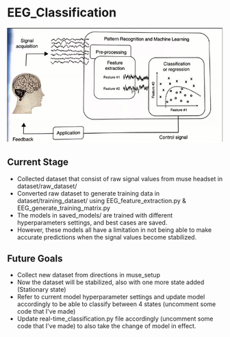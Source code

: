 # EEG_Classification

![BCI_Steps](bci_steps.png)

## Current Stage
- Collected dataset that consist of raw signal values from muse headset in dataset/raw_dataset/
- Converted raw dataset to generate training data in dataset/training_dataset/ using EEG_feature_extraction.py & EEG_generate_training_matrix.py
- The models in saved_models/ are trained with different hyperparameters settings, and best cases are saved.
- However, these models all have a limitation in not being able to make accurate predictions when the signal values become stabilized.

## Future Goals
- Collect new dataset from directions in muse_setup
- Now the dataset will be stabilized, also with one more state added (Stationary state)
- Refer to current model hyperparameter settings and update model accordingly to be able to classify between 4 states (uncomment some code that I've made)
- Update real-time_classification.py file accordingly (uncomment some code that I've made) to also take the change of model in effect.

